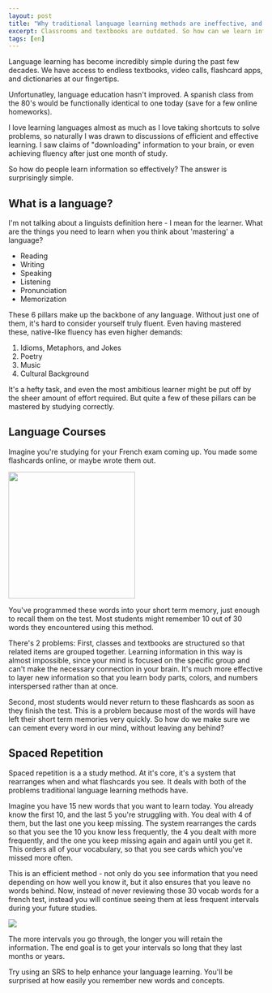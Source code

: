 ```yaml
---
layout: post
title: "Why traditional language learning methods are ineffective, and why you should use an SRS"
excerpt: Classrooms and textbooks are outdated. So how can we learn informational more effectively?
tags: [en]
---
```


Language learning has become incredibly simple during the past few decades. We have access to endless textbooks, video calls, flashcard apps, and dictionaries at our fingertips. 

Unfortunatley, language education hasn't improved. A spanish class from the 80's would be functionally identical to one today (save for a few online homeworks). 

I love learning languages almost as much as I love taking shortcuts to solve problems, so naturally I was drawn to discussions of efficient and effective learning. I saw claims of "downloading" information to your brain, or even achieving fluency after just one month of study. 

So how do people learn information so effectively? The answer is surprisingly simple.

## What is a language?
I'm not talking about a linguists definition here - I mean for the learner. What are the things you need to learn when you think about 'mastering' a language?  
* Reading
* Writing
* Speaking
* Listening
* Pronunciation
* Memorization

These 6 pillars make up the backbone of any language. Without just one of them, it's hard to consider yourself truly fluent. Even having mastered these, native-like fluency has even higher demands:

1. Idioms, Metaphors, and Jokes
2. Poetry
3. Music
4. Cultural Background

It's a hefty task, and even the most ambitious learner might be put off by the sheer amount of effort required. But quite a few of these pillars can be mastered by studying correctly.

## Language Courses


Imagine you're studying for your French exam coming up. You made some flashcards online, or maybe wrote them out.

 <img src="https://i.imgur.com/2GoPaV8.png" width="250">


You've programmed these words into your short term memory, just enough to recall them on the test. Most students might remember 10 out of 30 words they encountered using this method. 

There's 2 problems: First, classes and textbooks are structured so that related items are grouped together. Learning information in this way is almost impossible, since your mind is focused on the specific group and can't make the necessary connection in your brain. It's much more effective to layer new information so that you learn body parts, colors, and numbers interspersed rather than at once.

Second, most students would never return to these flashcards as soon as they finish the test. This is a problem because most of the words will have left their short term memories very quickly. So how do we make sure we can cement every word in our mind, without leaving any behind?

## Spaced Repetition

Spaced repetition is a a study method. At it's core, it's a system that rearranges when and what flashcards you see. It deals with both of the problems traditional language learning methods have. 

Imagine you have 15 new words that you want to learn today. You already know the first 10, and the last 5 you're struggling with. You deal with 4 of them, but the last one you keep missing. The system rearranges the cards so that you see the 10 you know less frequently, the 4 you dealt with more frequently, and the one you keep missing again and again until you get it. This orders all of your vocabulary, so that you see cards which you've missed more often. 

This is an efficient method - not only do you see information that you need depending on how well you know it, but it also ensures that you leave no words behind. Now, instead of never reviewing those 30 vocab words for a french test, instead you will continue seeing them at less frequent intervals during your future studies.

![](https://cdn-images-1.medium.com/max/1600/1*KDrZUxhnGnv0T966lS7iDQ.png)

The more intervals you go through, the longer you will retain the information. The end goal is to get your intervals so long that they last months or years.

Try using an SRS to help enhance your language learning. You'll be surprised at how easily you remember new words and concepts.

